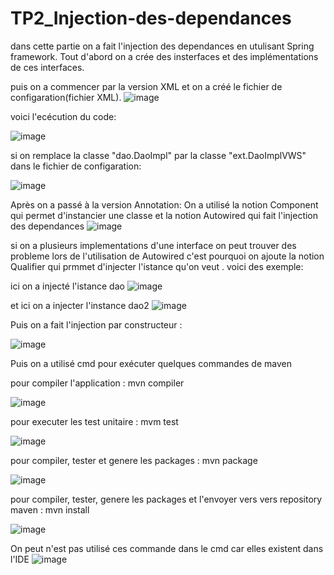 # TP2_Injection-des-dependances

dans cette partie on a fait l'injection des dependances en utulisant Spring framework.
Tout d'abord on a crée des insterfaces et des implémentations de ces interfaces.

puis on a commencer par la version XML et on a créé le fichier de configaration(fichier XML).
![image](https://user-images.githubusercontent.com/84719124/162441273-34fd4315-f833-45a3-b1a4-246e646c7b8a.png)

voici l'ecécution du code:

![image](https://user-images.githubusercontent.com/84719124/162442352-831d4259-85cf-4214-a87e-73fac76e913c.png)



si on remplace la classe "dao.DaoImpl" par la classe "ext.DaoImplVWS" dans le fichier de configaration:

![image](https://user-images.githubusercontent.com/84719124/162442433-004ffa58-d13a-4544-a5d8-62fc82276186.png)



Après on a passé à la version Annotation:
  On a utilisé la notion Component qui permet d'instancier une classe et la notion Autowired qui fait l'injection des dependances
  ![image](https://user-images.githubusercontent.com/84719124/162448373-3cab8a9c-b3d9-4978-b62a-f670044156f8.png)
  
  si on a plusieurs implementations d'une interface on peut trouver des probleme lors de l'utilisation de Autowired c'est pourquoi on ajoute la notion Qualifier  qui prmmet d'injecter l'istance qu'on veut . voici des exemple:
  
  ici on a injecté l'istance dao
  ![image](https://user-images.githubusercontent.com/84719124/162451238-719852c1-a878-4e71-98d4-1dea0b2d341c.png)

et ici on a injecter l'instance dao2
![image](https://user-images.githubusercontent.com/84719124/162451416-754180d3-e108-49aa-bef7-512ffa145046.png)


Puis on a fait l'injection par constructeur :

![image](https://user-images.githubusercontent.com/84719124/162450053-9ea4c7af-3c44-412a-81cf-fd17a8e779c2.png)

  
  
  






















Puis on a utilisé cmd pour exécuter quelques commandes de maven

pour compiler l'application : mvn compiler

![image](https://user-images.githubusercontent.com/84719124/162442913-d8bdb027-88c7-4c03-b0df-660320742313.png)


pour executer les test unitaire : mvm test

![image](https://user-images.githubusercontent.com/84719124/162443231-ffc29f92-c655-422d-813f-7f0deb0f0d36.png)


pour compiler, tester et genere les packages : mvn package

![image](https://user-images.githubusercontent.com/84719124/162443524-13acd28d-3f56-4c4d-9ab8-492d20e47706.png)


pour compiler, tester, genere les packages et l'envoyer vers vers repository maven : mvn install

![image](https://user-images.githubusercontent.com/84719124/162443871-f0f783e5-770b-4aec-a6ee-800dcf4b6350.png)


On peut n'est pas utilisé ces commande dans le cmd car elles existent dans l'IDE
![image](https://user-images.githubusercontent.com/84719124/162444072-c870a7e0-42ad-4a1b-9e3d-1d3f8a171b1e.png)




